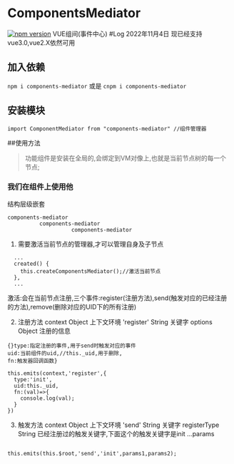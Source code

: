 # ComponentsMediator
[![npm version](https://badge.fury.io/js/components-mediator.svg?20221104)](https://badge.fury.io/js/components-mediator)
VUE组间(事件中心)
#Log 2022年11月4日
现已经支持vue3.0,vue2.X依然可用

## 加入依赖
```npm i components-mediator```
或是
```cnpm i components-mediator```
## 安装模块
```
import ComponentMediator from "components-mediator" //组件管理器
```

##使用方法
>功能组件是安装在全局的,会绑定到VM对像上,也就是当前节点树的每一个节点;

### 我们在组件上使用他
结构层级嵌套
```
components-mediator
          components-mediator
                    components-mediator
```

1. 需要激活当前节点的管理器,才可以管理自身及子节点
```
  ...
  created() {
    this.createComponentsMediator();//激活当前节点
  },
  ...
```
激活:会在当前节点注册,三个事件:register(注册方法),send(触发对应的已经注册的方法),remove(删除对应的UID下的所有注册)

2. 注册方法
  context Object 上下文环境
  'register' String 关键字
  options Object 注册的信息

  ```
  {}type:指定注册的事件,用于send时触发对应的事件
  uid:当前组件的uid,//this._uid,用于删除,
  fn:触发器回调函数}

  ```
  ```
  this.emits(context,'register',{
    type:'init',
    uid:this._uid,
    fn:(val)=>{
      console.log(val);
    }
  })
  ```




3.  触发方法
  context Object 上下文环境
  'send' String 关键字
  registerType String 已经注册过的触发关键字,下面这个的触发关键字是init
  ...params 

```

this.emits(this.$root,'send','init',params1,params2);
```


